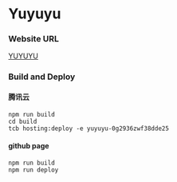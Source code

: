 # Yuyuyu

### Website URL
[YUYUYU](https://yuyuyu-0g2936zwf38dde25-1258568418.tcloudbaseapp.com)


### Build and Deploy 

#### 腾讯云
```
npm run build
cd build
tcb hosting:deploy -e yuyuyu-0g2936zwf38dde25
```

#### github page
```
npm run build
npm run deploy
```